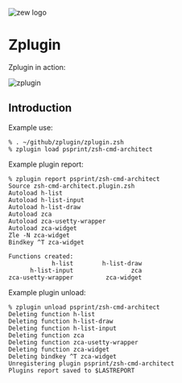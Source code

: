 ![zew logo](http://imageshack.com/a/img911/3904/KeuuFk.png)

# Zplugin

Zplugin in action:

![zplugin](http://imageshack.com/a/img903/3610/lO3yDy.gif)

## Introduction

Example use:

```
% . ~/github/zplugin/zplugin.zsh
% zplugin load psprint/zsh-cmd-architect
```

Example plugin report:

```
% zplugin report psprint/zsh-cmd-architect
Source zsh-cmd-architect.plugin.zsh
Autoload h-list
Autoload h-list-input
Autoload h-list-draw
Autoload zca
Autoload zca-usetty-wrapper
Autoload zca-widget
Zle -N zca-widget
Bindkey ^T zca-widget

Functions created:
            h-list        h-list-draw
      h-list-input                zca
zca-usetty-wrapper         zca-widget
```

Example plugin unload:

```
% zplugin unload psprint/zsh-cmd-architect
Deleting function h-list
Deleting function h-list-draw
Deleting function h-list-input
Deleting function zca
Deleting function zca-usetty-wrapper
Deleting function zca-widget
Deleting bindkey ^T zca-widget
Unregistering plugin psprint/zsh-cmd-architect
Plugins report saved to $LASTREPORT
```

